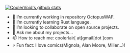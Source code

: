 [![CoolerVoid's github stats](https://github-readme-stats.vercel.app/api?username=CoolerVoid&show_icons=true&theme=radical)](https://github.com/anuraghazra/github-readme-stats)

- 🔭 I’m currently working in repository OctopusWAF.
- 🌱 I’m currently learning Rust language.
- 👯 I’m looking to collaborate on open source projects.
- 💬 Ask me about my projects...
- 📫 How to reach me: coolerlair[ at]gmail[dot ]com
- ⚡ Fun fact: I love comics(Mignola, Alan Moore, Miller...)!
